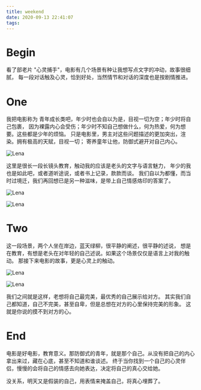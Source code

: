 ```yaml
---
title: weekend
date: 2020-09-13 22:41:07
tags:
---
```

# Begin
看了部老片 "心灵捕手"，电影有几个场景有种让我想写点文字的冲动，故事很细腻，
每一段对话触及心灵，恰到好处，当然情节和对话的深度也是按剧情推进。

<!--more-->

# One
我把电影称为 青年成长类吧，年少时也会自以为是，目视一切为空；年少时将自己包裹，
因为裸露内心会受伤；年少时不知自己想做什么，何为热爱，何为想要。这些都是少年的烦恼。
只是电影里，男主对这些问题描述的更加突出，渲染。拥有极高的天赋，目视一切；
寄养童年让他，防御式避开对自己内心。

![Lena](/images/Snipaste_2020-09-13_20-58-39.png)

这里是很长一段长镜头教育，触动我的应该是老头的文字与语言魅力，
年少的我也是如此吧，或者道听途说，或者书上记录，款款而谈。
我们自以为都懂，而当时过境迁，我们再回想已是另一种滋味，是带上自己情感烙印的答案了。

![Lena](/images/Snipaste_2020-09-13_21-01-49.png)

![Lena](/images/Snipaste_2020-09-13_21-04-19.png)

# Two
这一段场景，两个人坐在岸边，蓝天绿柳，很平静的阐述，很平静的述说，
想是在教育，有想是老头在对年轻的自己述说。如果这个场景仅仅是语言上对我的触动。
那接下来电影的故事，更是心灵上的触动。

![Lena](/images/Snipaste_2020-09-13_21-09-48.png)

![Lena](/images/Snipaste_2020-09-13_21-11-56.png)

我们之间就是这样，老想将自己最完美，最优秀的自己展示给对方。
其实我们自己都知道，自己不完美，甚至自卑，但是总想在对方的心里保持完美的形象。
这就是你说的摸不到对方的心。

# End
电影是好电影，教育意义。那防御式的青年，就是那个自己。从没有把自己的内心拿出来过，藏在心底，甚至不知道和谁谈述。
终于当你找到一个自己的心灵伴侣，慢慢的会将自己的情感去向她表达，决定将自己的真心交给她。


没关系，明天又是假装的自己，用表情来掩盖自己，将真心埋葬了。
